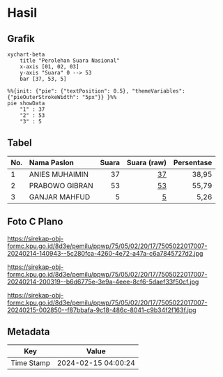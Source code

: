 # Hasil

## Grafik

```mermaid
xychart-beta
    title "Perolehan Suara Nasional"
    x-axis [01, 02, 03]
    y-axis "Suara" 0 --> 53
    bar [37, 53, 5]
```

```mermaid
%%{init: {"pie": {"textPosition": 0.5}, "themeVariables": {"pieOuterStrokeWidth": "5px"}} }%%
pie showData
    "1" : 37
    "2" : 53
    "3" : 5
```

## Tabel

| No. | Nama Paslon    | Suara | Suara (raw) | Persentase |
|:--- |:-------------- | -----:| -----------:| ----------:|
| 1   | ANIES MUHAIMIN | 37    | [37][p-1]   | 38,95      |
| 2   | PRABOWO GIBRAN | 53    | [53][p-2]   | 55,79      |
| 3   | GANJAR MAHFUD  | 5     | [5][p-3]    | 5,26       |


[p-1]: https://github.com/gigit-pemilu/pemilu-2024/blob/main/pilpres/hitung-suara/sub/75-gorontalo/sub/05-gorontalo-utara/sub/02-kwandang/sub/2017-katialada/sub/007-tps/sub/paslon-1.txt
[p-2]: https://github.com/gigit-pemilu/pemilu-2024/blob/main/pilpres/hitung-suara/sub/75-gorontalo/sub/05-gorontalo-utara/sub/02-kwandang/sub/2017-katialada/sub/007-tps/sub/paslon-2.txt
[p-3]: https://github.com/gigit-pemilu/pemilu-2024/blob/main/pilpres/hitung-suara/sub/75-gorontalo/sub/05-gorontalo-utara/sub/02-kwandang/sub/2017-katialada/sub/007-tps/sub/paslon-3.txt

## Foto C Plano

https://sirekap-obj-formc.kpu.go.id/8d3e/pemilu/ppwp/75/05/02/20/17/7505022017007-20240214-140943--5c280fca-4260-4e72-a47a-c6a7845727d2.jpg

https://sirekap-obj-formc.kpu.go.id/8d3e/pemilu/ppwp/75/05/02/20/17/7505022017007-20240214-200319--b6d6775e-3e9a-4eee-8cf6-5daef33f50cf.jpg

https://sirekap-obj-formc.kpu.go.id/8d3e/pemilu/ppwp/75/05/02/20/17/7505022017007-20240215-002850--f87bbafa-9c18-486c-8041-c9b34f2f163f.jpg


## Metadata

| Key        | Value               |
| ---------- | ------------------- |
| Time Stamp | 2024-02-15 04:00:24 |



